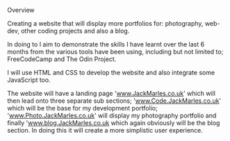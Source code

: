 Overview

Creating a website that will display more portfolios for: photography, web-dev, other coding projects and also a blog. 

In doing to I aim to demonstrate the skills I have learnt over the last 6 months from the various tools have been using, including but not limited to; FreeCodeCamp and The Odin Project. 

I will use HTML and CSS to develop the website and also integrate some JavaScript too. 

The website will have a landing page 'www.JackMarles.co.uk' which will then lead onto three separate sub sections; 'www.Code.JackMarles.co.uk' which will be the base for my development portfolio; 'www.Photo.JackMarles.co.uk' will display my photography portfolio and finally 'www.blog.JackMarles.co.uk which again obviously will be the blog section. In doing this it will create a more simplistic user experience.
